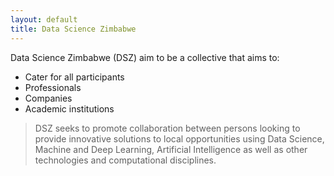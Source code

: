 ```yaml
---
layout: default
title: Data Science Zimbabwe
---
```


Data Science Zimbabwe (DSZ) aim to be a collective that aims to:

+ Cater for all participants
+ Professionals
+ Companies 
+ Academic institutions

> DSZ seeks to promote collaboration between persons looking to provide innovative solutions to local opportunities using Data Science, Machine and Deep Learning, Artificial Intelligence as well as other technologies and computational disciplines.